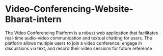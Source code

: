 # Video-Conferencing-Website-Bharat-intern
The Video Conferencing Platform is a robust web application that facilitates real-time audio-video communication and textual chatting for users. The platform allows multiple users to join a video conference, engage in discussions via text, and record their video sessions for future reference

